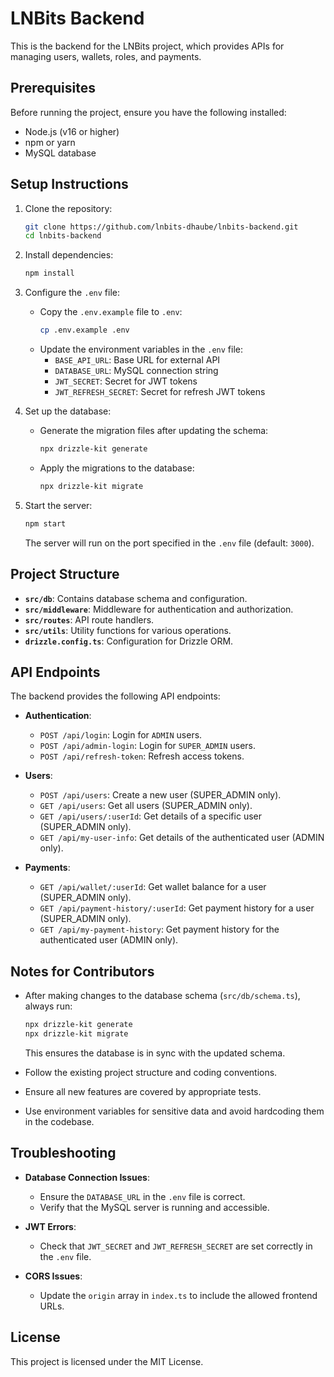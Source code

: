 # LNBits Backend

This is the backend for the LNBits project, which provides APIs for managing users, wallets, roles, and payments.

## Prerequisites

Before running the project, ensure you have the following installed:

- Node.js (v16 or higher)
- npm or yarn
- MySQL database

## Setup Instructions

1. Clone the repository:

   ```bash
   git clone https://github.com/lnbits-dhaube/lnbits-backend.git
   cd lnbits-backend
   ```

2. Install dependencies:

   ```bash
   npm install
   ```

3. Configure the `.env` file:

   - Copy the `.env.example` file to `.env`:
     ```bash
     cp .env.example .env
     ```
   - Update the environment variables in the `.env` file:
     - `BASE_API_URL`: Base URL for external API
     - `DATABASE_URL`: MySQL connection string
     - `JWT_SECRET`: Secret for JWT tokens
     - `JWT_REFRESH_SECRET`: Secret for refresh JWT tokens

4. Set up the database:

   - Generate the migration files after updating the schema:
     ```bash
     npx drizzle-kit generate
     ```
   - Apply the migrations to the database:
     ```bash
     npx drizzle-kit migrate
     ```

5. Start the server:

   ```bash
   npm start
   ```

   The server will run on the port specified in the `.env` file (default: `3000`).

## Project Structure

- **`src/db`**: Contains database schema and configuration.
- **`src/middleware`**: Middleware for authentication and authorization.
- **`src/routes`**: API route handlers.
- **`src/utils`**: Utility functions for various operations.
- **`drizzle.config.ts`**: Configuration for Drizzle ORM.

## API Endpoints

The backend provides the following API endpoints:

- **Authentication**:

  - `POST /api/login`: Login for `ADMIN` users.
  - `POST /api/admin-login`: Login for `SUPER_ADMIN` users.
  - `POST /api/refresh-token`: Refresh access tokens.

- **Users**:

  - `POST /api/users`: Create a new user (SUPER_ADMIN only).
  - `GET /api/users`: Get all users (SUPER_ADMIN only).
  - `GET /api/users/:userId`: Get details of a specific user (SUPER_ADMIN only).
  - `GET /api/my-user-info`: Get details of the authenticated user (ADMIN only).

- **Payments**:
  - `GET /api/wallet/:userId`: Get wallet balance for a user (SUPER_ADMIN only).
  - `GET /api/payment-history/:userId`: Get payment history for a user (SUPER_ADMIN only).
  - `GET /api/my-payment-history`: Get payment history for the authenticated user (ADMIN only).

## Notes for Contributors

- After making changes to the database schema (`src/db/schema.ts`), always run:

  ```bash
  npx drizzle-kit generate
  npx drizzle-kit migrate
  ```

  This ensures the database is in sync with the updated schema.

- Follow the existing project structure and coding conventions.

- Ensure all new features are covered by appropriate tests.

- Use environment variables for sensitive data and avoid hardcoding them in the codebase.

## Troubleshooting

- **Database Connection Issues**:

  - Ensure the `DATABASE_URL` in the `.env` file is correct.
  - Verify that the MySQL server is running and accessible.

- **JWT Errors**:

  - Check that `JWT_SECRET` and `JWT_REFRESH_SECRET` are set correctly in the `.env` file.

- **CORS Issues**:
  - Update the `origin` array in `index.ts` to include the allowed frontend URLs.

## License

This project is licensed under the MIT License.
